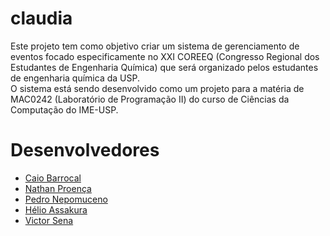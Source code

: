 # claudia
Este projeto tem como objetivo criar um sistema de gerenciamento de eventos focado especificamente no XXI COREEQ (Congresso Regional dos Estudantes de Engenharia Química) que será organizado pelos estudantes de engenharia química da USP.  
O sistema está sendo desenvolvido como um projeto para a matéria de MAC0242 (Laboratório de Programação II) do curso de Ciências da Computação do IME-USP.  

# Desenvolvedores
- [Caio Barrocal](http://github.com/caiobarrocal)
- [Nathan Proença](http://github.com/nathanpro)
- [Pedro Nepomuceno](http://github.com/pisn)
- [Hélio Assakura](http://github.com/hassakura)
- [Victor Sena](http://github.com/victorsenam)
